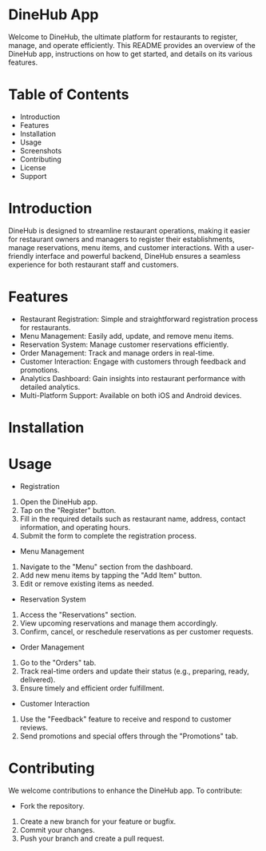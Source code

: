 # DineHub App
 Welcome to DineHub, the ultimate platform for restaurants to register, manage, and operate efficiently. This README provides an overview of the DineHub app, instructions on how to get started, and details on its various features.

# Table of Contents
* Introduction
* Features
* Installation
* Usage
* Screenshots
* Contributing
* License
* Support

# Introduction
 DineHub is designed to streamline restaurant operations, making it easier for restaurant owners and managers to register their establishments, manage reservations, menu items, and customer interactions. With a user-friendly interface and powerful backend, DineHub ensures a seamless experience for both restaurant staff and customers.

# Features
 * Restaurant Registration: Simple and straightforward registration process for restaurants.
 * Menu Management: Easily add, update, and remove menu items.
 * Reservation System: Manage customer reservations efficiently.
 * Order Management: Track and manage orders in real-time.
 * Customer Interaction: Engage with customers through feedback and promotions.
 * Analytics Dashboard: Gain insights into restaurant performance with detailed analytics.
 * Multi-Platform Support: Available on both iOS and Android devices.

# Installation


# Usage

* Registration
1. Open the DineHub app.
2. Tap on the "Register" button.
3. Fill in the required details such as restaurant name, address, contact information, and operating hours.
4. Submit the form to complete the registration process.

* Menu Management
1. Navigate to the "Menu" section from the dashboard.
2. Add new menu items by tapping the "Add Item" button.
3. Edit or remove existing items as needed.

* Reservation System
1. Access the "Reservations" section.
2. View upcoming reservations and manage them accordingly.
3. Confirm, cancel, or reschedule reservations as per customer requests.

* Order Management
1. Go to the "Orders" tab.
2. Track real-time orders and update their status (e.g., preparing, ready, delivered).
3. Ensure timely and efficient order fulfillment.

* Customer Interaction
1. Use the "Feedback" feature to receive and respond to customer reviews.
2. Send promotions and special offers through the "Promotions" tab.

# Contributing

We welcome contributions to enhance the DineHub app. To contribute:

* Fork the repository.
1. Create a new branch for your feature or bugfix.
2. Commit your changes.
3. Push your branch and create a pull request.
